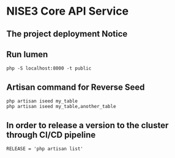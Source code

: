 # NISE3 Core API Service

## The project deployment Notice 

## Run lumen
```shell
php -S localhost:8000 -t public
```
## Artisan command for Reverse Seed
```shell
php artisan iseed my_table
php artisan iseed my_table,another_table
```
## In order to release a version to the cluster through CI/CD pipeline
```shell
RELEASE = 'php artisan list'
```
